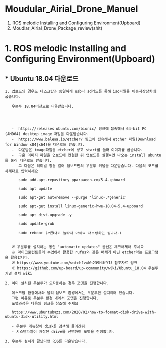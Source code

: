 Moudular_Airial_Drone_Manuel
============================

1. ROS melodic Installing and Configuring Environment(Upboard) 
2. Moudlar_Airial_Drone_Package_review(shit)


# 1. ROS melodic Installing and Configuring Environment(Upboard) 
  
 ## * Ubuntu 18.04 다운로드
    
    1. 업보드의 경우도 데스크탑과 동일하게 usb나 sd카드를 통해 iso파일을 이동저장장치에 굽습니다.
       
       우분투 18.04버전으로 다운받습니다.
       
       
       
       
       -  https://releases.ubuntu.com/bionic/ 링크에 접속해서 64-bit PC (AMD64) desktop image 파일을 다운받습니다.
       -  https://www.balena.io/etcher/ 링크에 접속해서 etcher 파일(Download for Window x84|x64)을 다운로드 받습니다.
       -  다운받은 image파일을 etcher에 넣고 start를 눌러 이미지를 굽습니다. 
       -  구운 이미지 파일을 업보드에 연결한 뒤 업보드를 실행하면 나오는 install ubuntu를 눌러 다운로드 받습니다.
       -  그 다음은 터미널 창을 열어 업보드만의 우분투 커널을 다운받습니다. 다음의 코드를 차례대로 입력하세요

          sudo add-apt-repository ppa:aaeon-cm/5.4-upboard
          
          sudo apt update
          
          sudo apt-get autoremove --purge 'linux-.*generic'
          
          sudo apt-get install linux-generic-hwe-18.04-5.4-upboard
          
          sudo apt dist-upgrade -y
          
          sudo update-grub
          
          sudo reboot (꺼졌다고 놀라지 마세요 재부팅하는 겁니다.)


       ※ 우분투를 설치하는 동안 "automatic updates" 옵션은 체크해제해 주세요
       ※ 마이크로컨트롤러 수업에서 활용한 rufus와 같은 매체가 아닌 etcher라는 프로그램을 활용합니다.
       ※ https://www.youtube.com/watch?v=Wh239HUfYI8 참조자료 링크
       ※ https://github.com/up-board/up-community/wiki/Ubuntu_18.04 우분투 커널 설치 wiki
    
    2. 이미 설치된 우분투가 오작동하는 경우 포맷을 진행합니다. 
       
       데스크탑 환경에서와 달리 업보드 환경에서는 우분투만 설치되어 있습니다.
       그런 이유로 우분투 환경 내에서 포맷을 진행합니다.
       포맷과정은 다음의 링크를 참조해 주세요 
       
       https://www.ubuntubuzz.com/2020/02/how-to-format-disk-drive-with-ubuntu-disk-utility.html 
       
       - 우분투 메뉴창에 disk를 검색해 들어간뒤 
       - 시스템파일이 저장된 drive를 선택하여 포맷을 진행합니다.
       
    3. 우분투 설치가 끝났다면 ROS를 다운받습니다. 
      
      
      
    
      
      
       
       
       
     
  
     
    
    
